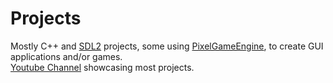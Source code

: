 # Projects
Mostly C++ and [SDL2](https://github.com/libsdl-org/SDL) projects, some using [PixelGameEngine](https://github.com/OneLoneCoder/Javidx9/tree/master/PixelGameEngine), to create GUI applications and/or games.  
[Youtube Channel](https://www.youtube.com/channel/UCK-i5EsGslezUdBFa3p4UXg) showcasing most projects.
